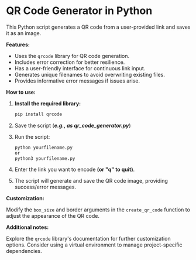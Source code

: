 # QR Code Generator in Python

This Python script generates a QR code from a user-provided link and saves it as an image.

**Features:**

- Uses the `qrcode` library for QR code generation.
- Includes error correction for better resilience.
- Has a user-friendly interface for continuous link input.
- Generates unique filenames to avoid overwriting existing files.
- Provides informative error messages if issues arise.

**How to use:**

1. **Install the required library:**

   ```bash
   pip install qrcode
2. Save the script (***e.g., as qr_code_generator.py***)
3. Run the script:
    ```bash
    python yourfilename.py
    or 
    python3 yourfilename.py
4. Enter the link you want to encode **(or "q" to quit)**.
5. The script will generate and save the QR code image, providing success/error messages.

**Customization:**

Modify the `box_size` and border arguments in the `create_qr_code` function to adjust the appearance of the QR code.

**Additional notes:**

Explore the `qrcode` library's documentation for further customization options.
Consider using a virtual environment to manage project-specific dependencies. 